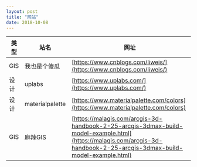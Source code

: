 ```yaml
---
layout: post
title: "网站"
date: 2018-10-08
---
```


| 类型 | 站名 | 网址 |
| ------ | ------ | ------ |
| GIS | 我也是个傻瓜 | [https://www.cnblogs.com/liweis/](https://www.cnblogs.com/liweis/) |
| 设计 | uplabs | [https://www.uplabs.com/](https://www.uplabs.com/) |
| 设计 | materialpalette | [https://www.materialpalette.com/colors](https://www.materialpalette.com/colors) |
| GIS | 麻辣GIS | [https://malagis.com/arcgis-3d-handbook-2-25-arcgis-3dmax-build-model-example.html](https://malagis.com/arcgis-3d-handbook-2-25-arcgis-3dmax-build-model-example.html) |
